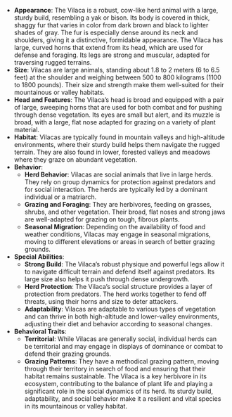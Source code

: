 - **Appearance**: The Vilaca is a robust, cow-like herd animal with a large, sturdy build, resembling a yak or bison. Its body is covered in thick, shaggy fur that varies in color from dark brown and black to lighter shades of gray. The fur is especially dense around its neck and shoulders, giving it a distinctive, formidable appearance. The Vilaca has large, curved horns that extend from its head, which are used for defense and foraging. Its legs are strong and muscular, adapted for traversing rugged terrains.
- **Size**: Vilacas are large animals, standing about 1.8 to 2 meters (6 to 6.5 feet) at the shoulder and weighing between 500 to 800 kilograms (1100 to 1800 pounds). Their size and strength make them well-suited for their mountainous or valley habitats.
- **Head and Features**: The Vilaca’s head is broad and equipped with a pair of large, sweeping horns that are used for both combat and for pushing through dense vegetation. Its eyes are small but alert, and its muzzle is broad, with a large, flat nose adapted for grazing on a variety of plant material.
- **Habitat**: Vilacas are typically found in mountain valleys and high-altitude environments, where their sturdy build helps them navigate the rugged terrain. They are also found in lower, forested valleys and meadows where they graze on abundant vegetation.
- **Behavior**:
    - **Herd Behavior**: Vilacas are social animals that live in large herds. They rely on group dynamics for protection against predators and for social interaction. The herds are typically led by a dominant individual or a matriarch.
    - **Grazing and Foraging**: They are herbivores, feeding on grasses, shrubs, and other vegetation. Their broad, flat noses and strong jaws are well-adapted for grazing on tough, fibrous plants.
    - **Seasonal Migration**: Depending on the availability of food and weather conditions, Vilacas may engage in seasonal migrations, moving to different elevations or areas in search of better grazing grounds.
- **Special Abilities**:
    - **Strong Build**: The Vilaca’s robust physique and powerful legs allow it to navigate difficult terrain and defend itself against predators. Its large size also helps it push through dense undergrowth.
    - **Herd Protection**: The Vilaca’s social structure provides a layer of protection from predators. The herd works together to fend off threats, using their horns and size to deter attackers.
    - **Adaptability**: Vilacas are adaptable to various types of vegetation and can thrive in both high-altitude and lower-valley environments, adjusting their diet and behavior according to seasonal changes.
- **Behavioral Traits**:
    - **Territorial**: While Vilacas are generally social, individual herds can be territorial and may engage in displays of dominance or combat to defend their grazing grounds.
    - **Grazing Patterns**: They have a methodical grazing pattern, moving through their territory in search of food and ensuring that their habitat remains sustainable.
The Vilaca is a key herbivore in its ecosystem, contributing to the balance of plant life and playing a significant role in the social dynamics of its herd. Its sturdy build, adaptability, and social behavior make it a resilient and vital species in its mountainous or valley habitat.